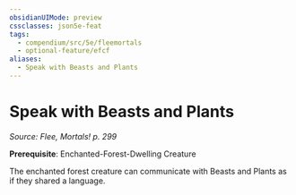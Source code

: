 ```yaml
---
obsidianUIMode: preview
cssclasses: json5e-feat
tags:
  - compendium/src/5e/fleemortals
  - optional-feature/efcf
aliases:
  - Speak with Beasts and Plants
---
```

# Speak with Beasts and Plants
*Source: Flee, Mortals! p. 299*  

**Prerequisite**: Enchanted-Forest-Dwelling Creature

The enchanted forest creature can communicate with Beasts and Plants as if they shared a language.